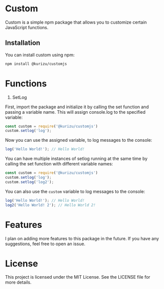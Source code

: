 # Custom

Custom is a simple npm package that allows you to customize certain JavaScript functions.

## Installation

You can install custom using npm:

```bash
npm install @kurizu/customjs
```

# Functions

1. SetLog <br>

First, import the package and initialize it by calling the set function and passing a variable name. This will assign console.log to the specified variable:
    
```js 
const custom = require('@kurizu/customjs')
custom.setlog('log');
```

Now you can use the assigned variable, to log messages to the console:
    
```js   
log('Hello World!'); // Hello World!
```

You can have multiple instances of setlog running at the same time by calling the set function with different variable names:
    
```js
const custom = require('@kurizu/customjs')
custom.setlog('log');
custom.setlog('log2');
```

You can also use the `custom` variable to log messages to the console:
    
```js
log('Hello World!'); // Hello World!
log2('Hello World! 2'); // Hello World 2!
```

# Features
I plan on adding more features to this package in the future. If you have any suggestions, feel free to open an issue.


# License
This project is licensed under the MIT License. See the LICENSE file for more details.